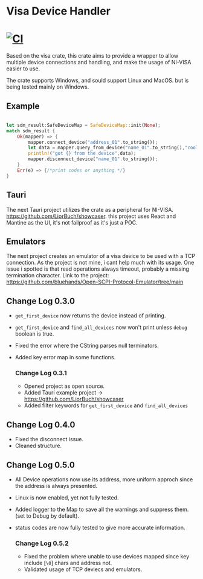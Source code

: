 Visa Device Handler
======
[![CI](https://github.com/LiorBuch/VisaDeviceHandler/actions/workflows/ci.yml/badge.svg)](https://github.com/LiorBuch/VisaDeviceHandler/actions/workflows/ci.yml)
======
Based on the visa crate, this crate aims to provide a wrapper to allow multiple device connections and handling,
and make the usage of NI-VISA easier to use.

The crate supports Windows, and sould support Linux and MacOS. but is being tested mainly on Windows.

## Example

```rust

let sdm_result:SafeDeviceMap = SafeDeviceMap::init(None);
match sdm_result {
    Ok(mapper) => {
        mapper.connect_device("address_01".to_string());
        let data = mapper.query_from_device("name_01".to_string(),"cool funcation with args").unwrap();
        println!("got {} from the device",data);
        mapper.disconnect_device("name_01".to_string());
    }
    Err(e) => {/*print codes or anything */}
}
```
## Tauri

The next Tauri project utilizes the crate as a peripheral for NI-VISA.
https://github.com/LiorBuch/showcaser.
this project uses React and Mantine as the UI, it's not failproof as it's just a POC.

## Emulators

The next project creates an emulator of a visa device to be used with a TCP connection.
As the project is not mine, i cant help much with its usage.
One issue i spotted is that read operations always timeout, probably a missing termination character.
Link to the project: https://github.com/bluehands/Open-SCPI-Protocol-Emulator/tree/main

## Change Log 0.3.0

- `get_first_device` now returns the device instead of printing.
- `get_first_device` and `find_all_devices` now won't print unless `debug` boolean is true.
- Fixed the error where the CString parses null terminators.
- Added key error map in some functions.

    ### Change Log 0.3.1

    - Opened project as open source.
    - Added Tauri example project -> https://github.com/LiorBuch/showcaser
    - Added filter keywords for `get_first_device` and `find_all_devices`

## Change Log 0.4.0

- Fixed the disconnect issue.
- Cleaned structure.

## Change Log 0.5.0

- All Device operations now use its address, more uniform approch since the address is always presented.
- Linux is now enabled, yet not fully tested.
- Added logger to the Map to save all the warnings and suppress them. (set to Debug by default).
- status codes are now fully tested to give more accurate information.

    ### Change Log 0.5.2
    - Fixed the problem where unable to use devices mapped since key include [`\0`] chars and address not.
    - Validated usage of TCP deviecs and emulators.